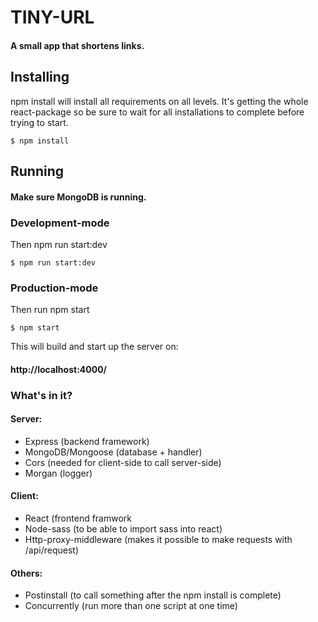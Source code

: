 # TINY-URL
#### A small app that shortens links.

## Installing
npm install will install all requirements on all levels. It's getting the whole react-package so be sure to wait for all installations to complete before trying to start.
```
$ npm install
```

## Running
#### Make sure MongoDB is running. 
### Development-mode
Then npm run start:dev
```
$ npm run start:dev
```

### Production-mode
Then run npm start
```
$ npm start
```
This will build and start up the server on:
#### http://localhost:4000/

### What's in it?
#### Server:
* Express (backend framework)
* MongoDB/Mongoose (database + handler)
* Cors (needed for client-side to call server-side)
* Morgan (logger)

#### Client:
* React (frontend framwork
* Node-sass (to be able to import sass into react)
* Http-proxy-middleware (makes it possible to make requests with /api/request)

#### Others:
* Postinstall (to call something after the npm install is complete)
* Concurrently (run more than one script at one time)
